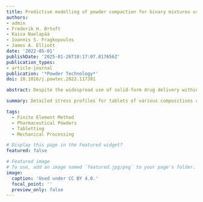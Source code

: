 ```yaml
---
title: Predictive modelling of powder compaction for binary mixtures using the finite element method
authors:
- admin
- Frederik H. Ørtoft
- Kaisa Naelapää
- Ioannis S. Fragkopoulos
- James A. Elliott
date: '2022-05-01'
publishDate: '2025-01-26T18:17:07.817656Z'
publication_types:
- article-journal
publication: '*Powder Technology*'
doi: 10.1016/j.powtec.2022.117381

abstract: Despite the widespread use of solid-form drug delivery within the pharmaceutical industry, tablets remain challenging to formulate because their properties depend strongly on the powder composition and details of the compaction process. Powder compaction simulations, using the finite element method (FEM) in combination with the density-dependent Drucker-Prager Cap model, can be used to aid the design process of pharmaceutical tablets. Parametrisation is typically carried out manually and requires experimental data for each powder considered. This becomes cumbersome when considering different ratios of component powders. An automated parameterisation workflow was developed and validated using experimental powder mixtures of micro-crystalline cellulose and dibasic calcium phosphate dihydrate. FEM simulations reproduced experimental compaction curves with a mean error of 2.5% of the maximum compaction pressure. Moreover, a mixing methodology was developed to estimate parameters of mixtures using only pure-component parameters as input. The experimental compaction curves of mixtures were predicted with a mean error of 4.8%.

summary: Detailed stress profiles for tablets of various compositions can be predicted using only data on component powders. Softer materials near the die wall might reduce radial pressures that frequently yield defects.

tags:
  - Finite Element Method
  - Pharmaceutical Powders
  - Tabletting
  - Mechanical Processing

# Display this page in the Featured widget?
featured: false

# Featured image
# To use, add an image named `featured.jpg/png` to your page's folder.
image:
  caption: 'Used under CC BY 4.0.'
  focal_point: ''
  preview_only: false
---
```

